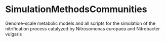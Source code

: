 # SimulationMethodsCommunities
Genome-scale metabolic models and all scripts for the simulation of the nitrification process catalyzed by Nitrosomonas europaea and Nitrobacter vulgaris
